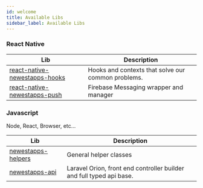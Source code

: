 ```yaml
---
id: welcome
title: Available Libs
sidebar_label: Available Libs
---
```


### React Native

| Lib                                                        | Description                                        |
| ---------------------------------------------------------- | -------------------------------------------------- |
| [react-native-newestapps-hooks](/docs/hooks/hooks-install) | Hooks and contexts that solve our common problems. |
| [react-native-newestapps-push](/docs/push/push-install)    | Firebase Messaging wrapper and manager             |

### Javascript

Node, React, Browser, etc...

| Lib                                                        | Description                                        |
| ---------------------------------------------------------- | -------------------------------------------------- |
| [newestapps-helpers](/docs/nw-helpers/install) | General helper classes |
| [newestapps-api](/docs/nw-api/install) | Laravel Orion, front end controller builder and full typed api base. |